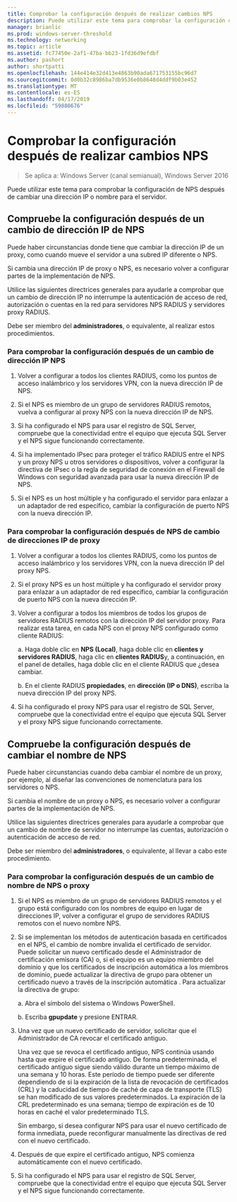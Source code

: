 ```yaml
---
title: Comprobar la configuración después de realizar cambios NPS
description: Puede utilizar este tema para comprobar la configuración de servidor de directivas de red de Windows Server 2016 después de cambiar una dirección IP o nombre para el servidor.
manager: brianlic
ms.prod: windows-server-threshold
ms.technology: networking
ms.topic: article
ms.assetid: fc77450e-2af1-47ba-bb23-1fd36d9efdbf
ms.author: pashort
author: shortpatti
ms.openlocfilehash: 144e414e32d413e4863b90ada671753155bc96d7
ms.sourcegitcommit: 0d0b32c8986ba7db9536e0b8648d4ddf9b03e452
ms.translationtype: MT
ms.contentlocale: es-ES
ms.lasthandoff: 04/17/2019
ms.locfileid: "59880676"
---
```

# <a name="verify-configuration-after-nps-changes"></a>Comprobar la configuración después de realizar cambios NPS

>Se aplica a: Windows Server (canal semianual), Windows Server 2016

Puede utilizar este tema para comprobar la configuración de NPS después de cambiar una dirección IP o nombre para el servidor.

## <a name="verify-configuration-after-an-nps-ip-address-change"></a>Compruebe la configuración después de un cambio de dirección IP de NPS

Puede haber circunstancias donde tiene que cambiar la dirección IP de un proxy, como cuando mueve el servidor a una subred IP diferente o NPS. 

Si cambia una dirección IP de proxy o NPS, es necesario volver a configurar partes de la implementación de NPS. 

Utilice las siguientes directrices generales para ayudarle a comprobar que un cambio de dirección IP no interrumpe la autenticación de acceso de red, autorización o cuentas en la red para servidores NPS RADIUS y servidores proxy RADIUS.

Debe ser miembro del **administradores**, o equivalente, al realizar estos procedimientos.

### <a name="to-verify-configuration-after-an-nps-ip-address-change"></a>Para comprobar la configuración después de un cambio de dirección IP NPS

1. Volver a configurar a todos los clientes RADIUS, como los puntos de acceso inalámbrico y los servidores VPN, con la nueva dirección IP de NPS.

2. Si el NPS es miembro de un grupo de servidores RADIUS remotos, vuelva a configurar al proxy NPS con la nueva dirección IP de NPS.

3. Si ha configurado el NPS para usar el registro de SQL Server, compruebe que la conectividad entre el equipo que ejecuta SQL Server y el NPS sigue funcionando correctamente.

4. Si ha implementado IPsec para proteger el tráfico RADIUS entre el NPS y un proxy NPS u otros servidores o dispositivos, volver a configurar la directiva de IPsec o la regla de seguridad de conexión en el Firewall de Windows con seguridad avanzada para usar la nueva dirección IP de NPS.

5. Si el NPS es un host múltiple y ha configurado el servidor para enlazar a un adaptador de red específico, cambiar la configuración de puerto NPS con la nueva dirección IP.

### <a name="to-verify-configuration-after-an-nps-proxy-ip-address-change"></a>Para comprobar la configuración después de NPS de cambio de direcciones IP de proxy

1. Volver a configurar a todos los clientes RADIUS, como los puntos de acceso inalámbrico y los servidores VPN, con la nueva dirección IP del proxy NPS.

2. Si el proxy NPS es un host múltiple y ha configurado el servidor proxy para enlazar a un adaptador de red específico, cambiar la configuración de puerto NPS con la nueva dirección IP.

3. Volver a configurar a todos los miembros de todos los grupos de servidores RADIUS remotos con la dirección IP del servidor proxy. Para realizar esta tarea, en cada NPS con el proxy NPS configurado como cliente RADIUS:

    a. Haga doble clic en **NPS (Local)**, haga doble clic en **clientes y servidores RADIUS**, haga clic en **clientes RADIUS**y, a continuación, en el panel de detalles, haga doble clic en el cliente RADIUS que ¿desea cambiar.

    b. En el cliente RADIUS **propiedades**, en **dirección \(IP o DNS\)**, escriba la nueva dirección IP del proxy NPS.

4. Si ha configurado el proxy NPS para usar el registro de SQL Server, compruebe que la conectividad entre el equipo que ejecuta SQL Server y el proxy NPS sigue funcionando correctamente.

## <a name="verify-configuration-after-renaming-an-nps"></a>Compruebe la configuración después de cambiar el nombre de NPS

Puede haber circunstancias cuando deba cambiar el nombre de un proxy, por ejemplo, al diseñar las convenciones de nomenclatura para los servidores o NPS.

Si cambia el nombre de un proxy o NPS, es necesario volver a configurar partes de la implementación de NPS. 

Utilice las siguientes directrices generales para ayudarle a comprobar que un cambio de nombre de servidor no interrumpe las cuentas, autorización o autenticación de acceso de red.

Debe ser miembro del **administradores**, o equivalente, al llevar a cabo este procedimiento.

### <a name="to-verify-configuration-after-an-nps-or-proxy-name-change"></a>Para comprobar la configuración después de un cambio de nombre de NPS o proxy

1. Si el NPS es miembro de un grupo de servidores RADIUS remotos y el grupo está configurado con los nombres de equipo en lugar de direcciones IP, volver a configurar el grupo de servidores RADIUS remotos con el nuevo nombre NPS.

2. Si se implementan los métodos de autenticación basada en certificados en el NPS, el cambio de nombre invalida el certificado de servidor. Puede solicitar un nuevo certificado desde el Administrador de certificación emisora (CA) o, si el equipo es un equipo miembro del dominio y que los certificados de inscripción automática a los miembros de dominio, puede actualizar la directiva de grupo para obtener un certificado nuevo a través de la inscripción automática . Para actualizar la directiva de grupo:

    a. Abra el símbolo del sistema o Windows PowerShell.

    b. Escriba **gpupdate** y presione ENTRAR.


3. Una vez que un nuevo certificado de servidor, solicitar que el Administrador de CA revocar el certificado antiguo. 

     Una vez que se revoca el certificado antiguo, NPS continúa usando hasta que expire el certificado antiguo. De forma predeterminada, el certificado antiguo sigue siendo válido durante un tiempo máximo de una semana y 10 horas. Este período de tiempo puede ser diferente dependiendo de si la expiración de la lista de revocación de certificados (CRL) y la caducidad de tiempo de caché de capa de transporte (TLS) se han modificado de sus valores predeterminados. La expiración de la CRL predeterminado es una semana; tiempo de expiración es de 10 horas en caché el valor predeterminado TLS. 

     Sin embargo, si desea configurar NPS para usar el nuevo certificado de forma inmediata, puede reconfigurar manualmente las directivas de red con el nuevo certificado.

4. Después de que expire el certificado antiguo, NPS comienza automáticamente con el nuevo certificado. 

5. Si ha configurado el NPS para usar el registro de SQL Server, compruebe que la conectividad entre el equipo que ejecuta SQL Server y el NPS sigue funcionando correctamente.

